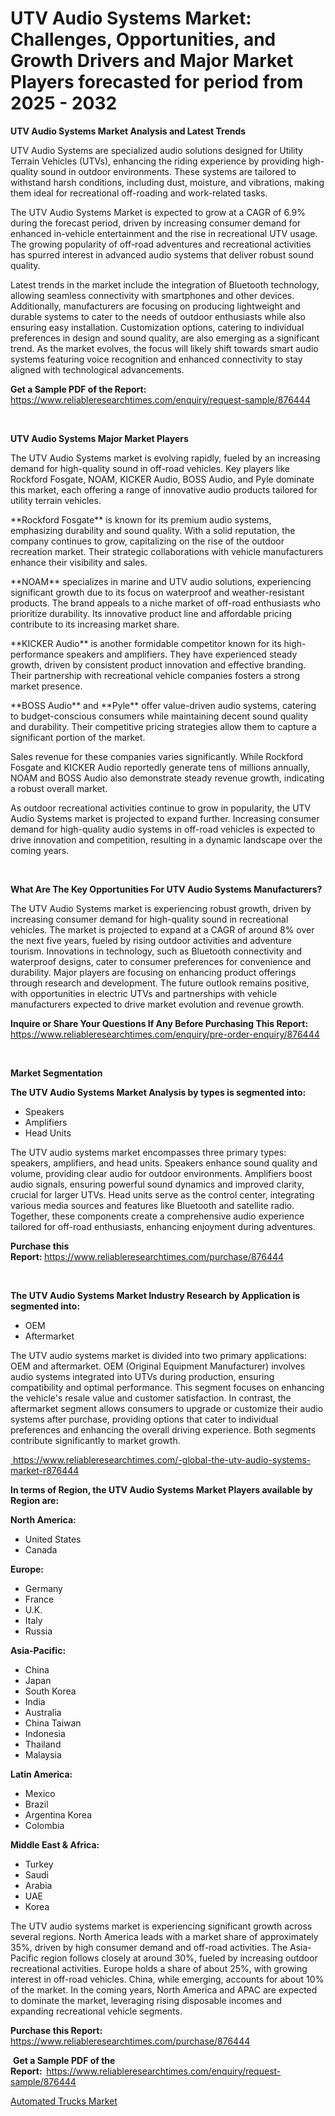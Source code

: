 <p><h1>UTV Audio Systems Market: Challenges, Opportunities, and Growth Drivers and Major Market Players forecasted for period from 2025 - 2032</h1></p><p><strong>UTV Audio Systems Market Analysis and Latest Trends</strong></p>
<p><p>UTV Audio Systems are specialized audio solutions designed for Utility Terrain Vehicles (UTVs), enhancing the riding experience by providing high-quality sound in outdoor environments. These systems are tailored to withstand harsh conditions, including dust, moisture, and vibrations, making them ideal for recreational off-roading and work-related tasks.</p><p>The UTV Audio Systems Market is expected to grow at a CAGR of 6.9% during the forecast period, driven by increasing consumer demand for enhanced in-vehicle entertainment and the rise in recreational UTV usage. The growing popularity of off-road adventures and recreational activities has spurred interest in advanced audio systems that deliver robust sound quality.</p><p>Latest trends in the market include the integration of Bluetooth technology, allowing seamless connectivity with smartphones and other devices. Additionally, manufacturers are focusing on producing lightweight and durable systems to cater to the needs of outdoor enthusiasts while also ensuring easy installation. Customization options, catering to individual preferences in design and sound quality, are also emerging as a significant trend. As the market evolves, the focus will likely shift towards smart audio systems featuring voice recognition and enhanced connectivity to stay aligned with technological advancements.</p></p>
<p><strong>Get a Sample PDF of the Report:&nbsp;</strong> <a href="https://www.reliableresearchtimes.com/enquiry/request-sample/876444?utm_campaign=2180&utm_medium=2&utm_source=Github&utm_content=ia&utm_term=30032025&utm_id=utv-audio-systems">https://www.reliableresearchtimes.com/enquiry/request-sample/876444</a></p>
<p>&nbsp;</p>
<p><strong>UTV Audio Systems Major Market Players</strong></p>
<p><p>The UTV Audio Systems market is evolving rapidly, fueled by an increasing demand for high-quality sound in off-road vehicles. Key players like Rockford Fosgate, NOAM, KICKER Audio, BOSS Audio, and Pyle dominate this market, each offering a range of innovative audio products tailored for utility terrain vehicles.</p><p>**Rockford Fosgate** is known for its premium audio systems, emphasizing durability and sound quality. With a solid reputation, the company continues to grow, capitalizing on the rise of the outdoor recreation market. Their strategic collaborations with vehicle manufacturers enhance their visibility and sales.</p><p>**NOAM** specializes in marine and UTV audio solutions, experiencing significant growth due to its focus on waterproof and weather-resistant products. The brand appeals to a niche market of off-road enthusiasts who prioritize durability. Its innovative product line and affordable pricing contribute to its increasing market share.</p><p>**KICKER Audio** is another formidable competitor known for its high-performance speakers and amplifiers. They have experienced steady growth, driven by consistent product innovation and effective branding. Their partnership with recreational vehicle companies fosters a strong market presence.</p><p>**BOSS Audio** and **Pyle** offer value-driven audio systems, catering to budget-conscious consumers while maintaining decent sound quality and durability. Their competitive pricing strategies allow them to capture a significant portion of the market.</p><p>Sales revenue for these companies varies significantly. While Rockford Fosgate and KICKER Audio reportedly generate tens of millions annually, NOAM and BOSS Audio also demonstrate steady revenue growth, indicating a robust overall market.</p><p>As outdoor recreational activities continue to grow in popularity, the UTV Audio Systems market is projected to expand further. Increasing consumer demand for high-quality audio systems in off-road vehicles is expected to drive innovation and competition, resulting in a dynamic landscape over the coming years.</p></p>
<p>&nbsp;</p>
<p><strong>What Are The Key Opportunities For UTV Audio Systems Manufacturers?</strong></p>
<p><p>The UTV Audio Systems market is experiencing robust growth, driven by increasing consumer demand for high-quality sound in recreational vehicles. The market is projected to expand at a CAGR of around 8% over the next five years, fueled by rising outdoor activities and adventure tourism. Innovations in technology, such as Bluetooth connectivity and waterproof designs, cater to consumer preferences for convenience and durability. Major players are focusing on enhancing product offerings through research and development. The future outlook remains positive, with opportunities in electric UTVs and partnerships with vehicle manufacturers expected to drive market evolution and revenue growth.</p></p>
<p><strong>Inquire or Share Your Questions If Any Before Purchasing This Report:</strong> <a href="https://www.reliableresearchtimes.com/enquiry/pre-order-enquiry/876444?utm_campaign=2180&utm_medium=2&utm_source=Github&utm_content=ia&utm_term=30032025&utm_id=utv-audio-systems">https://www.reliableresearchtimes.com/enquiry/pre-order-enquiry/876444</a></p>
<p>&nbsp;</p>
<p><strong>Market Segmentation</strong></p>
<p><strong>The UTV Audio Systems Market Analysis by types is segmented into:</strong></p>
<p><ul><li>Speakers</li><li>Amplifiers</li><li>Head Units</li></ul></p>
<p><p>The UTV audio systems market encompasses three primary types: speakers, amplifiers, and head units. Speakers enhance sound quality and volume, providing clear audio for outdoor environments. Amplifiers boost audio signals, ensuring powerful sound dynamics and improved clarity, crucial for larger UTVs. Head units serve as the control center, integrating various media sources and features like Bluetooth and satellite radio. Together, these components create a comprehensive audio experience tailored for off-road enthusiasts, enhancing enjoyment during adventures.</p></p>
<p><strong>Purchase this Report:&nbsp;</strong><a href="https://www.reliableresearchtimes.com/purchase/876444?utm_campaign=2180&utm_medium=2&utm_source=Github&utm_content=ia&utm_term=30032025&utm_id=utv-audio-systems">https://www.reliableresearchtimes.com/purchase/876444</a></p>
<p>&nbsp;</p>
<p><strong>The UTV Audio Systems Market Industry Research by Application is segmented into:</strong></p>
<p><ul><li>OEM</li><li>Aftermarket</li></ul></p>
<p><p>The UTV audio systems market is divided into two primary applications: OEM and aftermarket. OEM (Original Equipment Manufacturer) involves audio systems integrated into UTVs during production, ensuring compatibility and optimal performance. This segment focuses on enhancing the vehicle's resale value and customer satisfaction. In contrast, the aftermarket segment allows consumers to upgrade or customize their audio systems after purchase, providing options that cater to individual preferences and enhancing the overall driving experience. Both segments contribute significantly to market growth.</p></p>
<p><a href="https://www.reliableresearchtimes.com/-global-the-utv-audio-systems-market-r876444?utm_campaign=2180&utm_medium=2&utm_source=Github&utm_content=ia&utm_term=30032025&utm_id=utv-audio-systems">&nbsp;https://www.reliableresearchtimes.com/-global-the-utv-audio-systems-market-r876444</a></p>
<p><strong>In terms of Region, the UTV Audio Systems Market Players available by Region are:</strong></p>
<p>
    <p> <strong> North America: </strong>
        <ul>
            <li>United States</li>
            <li>Canada</li>
        </ul>
        </p> 
    <p> <strong> Europe: </strong>
        <ul>
            <li>Germany</li>
            <li>France</li>
            <li>U.K.</li>
            <li>Italy</li>
            <li>Russia</li>
        </ul>
        </p> 
    <p> <strong> Asia-Pacific: </strong>
        <ul>
            <li>China</li>
            <li>Japan</li>
            <li>South Korea</li>
            <li>India</li>
            <li>Australia</li>
            <li>China Taiwan</li>
            <li>Indonesia</li>
            <li>Thailand</li>
            <li>Malaysia</li>
        </ul>
        </p> 
    <p> <strong> Latin America: </strong>
        <ul>
            <li>Mexico</li>
            <li>Brazil</li>
            <li>Argentina Korea</li>
            <li>Colombia</li>
        </ul>
        </p> 
    <p> <strong> Middle East & Africa: </strong>
        <ul>
            <li>Turkey</li>
            <li>Saudi</li>
            <li>Arabia</li>
            <li>UAE</li>
            <li>Korea</li>
        </ul>
    </p>
    </p>
<p><p>The UTV audio systems market is experiencing significant growth across several regions. North America leads with a market share of approximately 35%, driven by high consumer demand and off-road activities. The Asia-Pacific region follows closely at around 30%, fueled by increasing outdoor recreational activities. Europe holds a share of about 25%, with growing interest in off-road vehicles. China, while emerging, accounts for about 10% of the market. In the coming years, North America and APAC are expected to dominate the market, leveraging rising disposable incomes and expanding recreational vehicle segments.</p></p>
<p><strong>Purchase this Report: </strong><a href="https://www.reliableresearchtimes.com/purchase/876444?utm_campaign=2180&utm_medium=2&utm_source=Github&utm_content=ia&utm_term=30032025&utm_id=utv-audio-systems">https://www.reliableresearchtimes.com/purchase/876444</a></p>
<p>&nbsp;<strong>Get a Sample PDF of the Report:&nbsp;&nbsp;</strong><a href="https://www.reliableresearchtimes.com/enquiry/request-sample/876444?utm_campaign=2180&utm_medium=2&utm_source=Github&utm_content=ia&utm_term=30032025&utm_id=utv-audio-systems">https://www.reliableresearchtimes.com/enquiry/request-sample/876444</a></p>
<p><strong></strong></p>
<p><p><a href="https://github.com/lindaopodray/Market-Research-Report-List-1/blob/main/automated-trucks-market.md?utm_campaign=2180&utm_medium=2&utm_source=Github&utm_content=ia&utm_term=30032025&utm_id=utv-audio-systems">Automated Trucks Market</a></p></p>